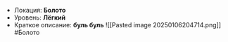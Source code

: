 - Локация: **Болото**
- Уровень: **Лёгкий**
- Краткое описание: **буль буль**
![[Pasted image 20250106204714.png]]
#Болото 
